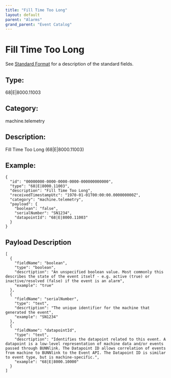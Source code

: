 ```yaml
---
title: "Fill Time Too Long"
layout: default
parent: "Alarms"
grand_parent: "Event Catalog"
---
```


# Fill Time Too Long

See [Standard Format](/event-subscriptions/event-format) for a description of the standard fields.

## Type:

68\|E\|8000.11003

## Category:

machine.telemetry

## Description: 

Fill Time Too Long (68\|E\|8000.11003)

## Example:

```
{
  "id": "00000000-0000-0000-0000-000000000000",
  "type": "68|E|8000.11003",
  "description": "Fill Time Too Long",
  "receivedTimestampUtc": "1970-01-01T00:00:00.000000000Z",
  "category": "machine.telemetry",
  "payload": {
    "boolean": "false",
    "serialNumber": "SN1234",
    "datapointId": "68|E|8000.11003"
  }
}
```

## Payload Description

```
[
  {
    "fieldName": "boolean",
    "type": "boolean",
    "descrtiption": "An unspecified boolean value. Most commonly this describes the state of the event itself - e.g. active (true) or inactive/resolved (false) if the event is an alarm",
    "example": "true"
  },
  {
    "fieldName": "serialNumber",
    "type": "text",
    "descrtiption": "The unique identifier for the machine that generated the event",
    "example": "SN1234"
  },
  {
    "fieldName": "datapointId",
    "type": "text",
    "descrtiption": "Identifies the datapoint related to this event. A datapoint is a low-level representation of machine data and/or events passed through BUNNlink. The Datapoint ID allows correlation of events from machine to BUNNlink to the Event API. The Datapoint ID is similar to event type, but is machine-specific.",
    "example": "68|E|8000.10000"
  }
]
```

